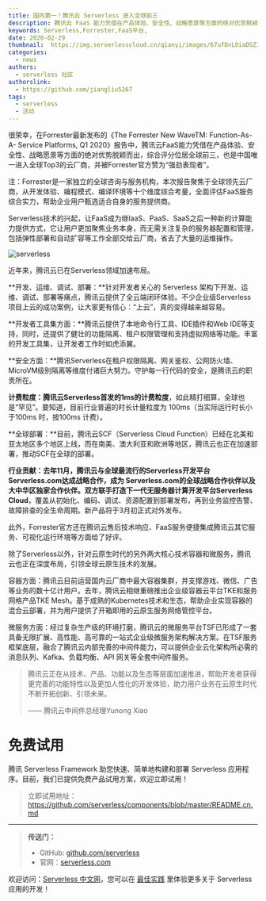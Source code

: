 ```yaml
---
title: 国内第一！腾讯云 Serverless 进入全球前三
description: 腾讯云 FaaS 能力凭借在产品体验、安全性、战略愿景等方面的绝对优势脱颖而出，综合评分位居全球前三，也是中国唯一进入全球Top3的云厂商，并被Forrester官方赞为“强劲表现者”。
keywords: Serverless,Forrester,FaaS平台,
date: 2020-02-29
thumbnail:  https://img.serverlesscloud.cn/qianyi/images/67ufDnLOiaDSZIgWQM91Xq6OoyNXQHeM5ap9QC1WicVLhL5j5BnNp9kDubfQ9RHMibcFyl3qmJntQ7DibhJfxVM13A.jpg
categories:
  - news
authors:
  - serverless 社区
authorslink: 
  - https://github.com/jiangliu5267
tags:
  - serverless
  - 活动  
---
```


很荣幸，在Forrester最新发布的《The Forrester New WaveTM: Function-As-A- Service Platforms, Q1 2020》报告中，腾讯云FaaS能力凭借在产品体验、安全性、战略愿景等方面的绝对优势脱颖而出，综合评分位居全球前三，也是中国唯一进入全球Top3的云厂商，并被Forrester官方赞为“强劲表现者”。

注：Forrester是一家独立的全球咨询与服务机构，本次报告聚焦于全球领先云厂商，从开发体验、编程模式、编译环境等十个维度综合考量，全面评估FaaS服务综合实力，帮助企业用户甄选适合自身的服务提供商。

Serverless技术的兴起，让FaaS成为继IaaS、PaaS、SaaS之后一种新的计算能力提供方式，它让用户更加聚焦业务本身，而无需关注复杂的服务器配置和管理，包括弹性部署和自动扩容等工作全部交给云厂商，省去了大量的运维操作。

![serverless]( https://img.serverlesscloud.cn/qianyi/images/67ufDnLOiaDSZIgWQM91Xq6OoyNXQHeM5ap9QC1WicVLhL5j5BnNp9kDubfQ9RHMibcFyl3qmJntQ7DibhJfxVM13A.jpg
)

近年来，腾讯云已在Serverless领域加速布局。


**开发、运维、调试、部署：**针对开发者关心的 Serverless 架构下开发、运维、调试、部署等痛点，腾讯云提供了全云端闭环体验。不少企业级Serverless项目上云的成功案例，让大家更有信心：“上云”，真的变得越来越容易。

**开发者工具集方面：**腾讯云提供了本地命令行工具、IDE插件和Web IDE等支持，同时，还提供了健壮的功能隔离、租户权限管理和支持虚拟网络等功能。丰富的开发工具集，让开发者工作时如虎添翼。

**安全方面：**腾讯Serverless在租户权限隔离、网关鉴权、公网防火墙、MicroVM级别隔离等维度付诸巨大努力。守护每一行代码的安全，是腾讯云的职责所在。

**计费粒度：**腾讯云Serverless首发的**1ms的计费粒度**，如此精打细算，全球也是“罕见”。要知道，目前行业普遍的时长计量粒度为 100ms（当实际运行时长小于100ms 时，按100ms 计费）。

**全球部署：**目前，腾讯云SCF（Serverless Cloud Function）已经在北美和亚太地区多个地区上线，而在南美、澳大利亚和欧洲等地区，腾讯云也正在加速部署，推动SCF在全球的部署。


**行业贡献：**去年11月，腾讯云与全球最流行的Serverless开发平台Serverless.com达成战略合作，成为 Serverless.com的全球战略合作伙伴以及大中华区独家合作伙伴。双方联手打造**下一代无服务器计算开发平台Serverless Cloud**，覆盖从初始化、编码、调试、资源配置到部署发布，再到业务监控告警、故障排查的全生命周期。新产品将于3月初正式对外发布。

此外，Forrester官方还在腾讯云售后技术响应、FaaS服务便捷集成腾讯云其它服务、可视化运行环境等方面给了好评。

除了Serverless以外，针对云原生时代的另外两大核心技术容器和微服务，腾讯云也正在深度布局，引领全球云原生技术的发展。

容器方面：腾讯云目前运营国内云厂商中最大容器集群，并支撑游戏、微信、广告等业务的数十亿计用户。去年，腾讯云相继重磅推出企业级容器云平台TKE和服务网格产品TKE Mesh。基于成熟的Kubernetes技术和生态，帮助企业实现容器的混合云部署，并为用户提供了开箱即用的云原生服务网络管控平台。

微服务方面：经过复杂生产级的环境打磨，腾讯云的微服务平台TSF已形成了一套具备无限扩展、高性能、高可靠的一站式企业级微服务架构解决方案。在TSF服务框架底层，融合了腾讯云内部完善的中间件能力，可以提供企业云化架构所必需的消息队列、Kafka、负载均衡、API 网关等全套中间件服务。


> 腾讯云正在从技术、产品、功能以及生态等层面加速推进，帮助开发者获得更完善的功能特性以及更加人性化的开发体验，助力用户业务在云原生时代不断开拓创新、引领未来。
> 
> 
> —— 腾讯云中间件总经理Yunong Xiao
> 

# 免费试用

腾讯 Serverless Framework 助您快速、简单地构建和部署 Serverless 应用程序。目前，我们已提供免费产品试用方案，欢迎立即试用！
> 立即试用地址： https://github.com/serverless/components/blob/master/README.cn.md

---

> **传送门：**
> - GitHub: [github.com/serverless](https://github.com/serverless/serverless/blob/master/README_CN.md) 
> - 官网：[serverless.com](https://serverless.com/)

欢迎访问：[Serverless 中文网](https://serverlesscloud.cn/)，您可以在 [最佳实践](https://serverlesscloud.cn/best-practice) 里体验更多关于 Serverless 应用的开发！

